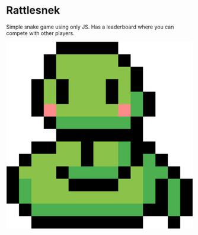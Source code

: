 # Rattlesnek

Simple snake game using only JS. Has a leaderboard where you can compete with other players.

![This is an image](/public/Images/l.png)
